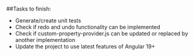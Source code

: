 ##Tasks to finish:
- Generate/create unit tests
- Check if redo and undo functionality can be implemented
- Check if custom-property-provider.js can be updated or replaced by another implementation
- Update the project to use latest features of Angular 19+

